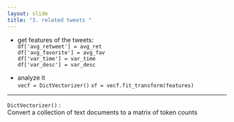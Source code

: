```yaml
---
layout: slide
title: "3. related tweets "
---
```



* get features of the tweets:  
`df['avg_retweet'] = avg_ret`  
`df['avg_favorite'] = avg_fav`   
`df['var_time'] = var_time`  
`df['var_desc'] = var_desc`  

* analyze it  
`vecf = DictVectorizer()`
`xf = vecf.fit_transform(features)`


---
`DictVectorizer()` :  
Convert a collection of text documents to a matrix of token counts

